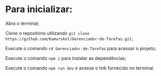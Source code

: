 # Para inicializar:

Abra o terminal;

Clone o repositório utilizando `git clone https://github.com/Kamurskol/Gerenciador-de-Tarefas.git`;

Execute o comando `cd Gerenciador-de-Tarefas` para acessar o projeto;

Execute o comando `npm i` para instalar as dependências;

Execute o comando `npm run dev` e acesse o link fornecido no terminal.
